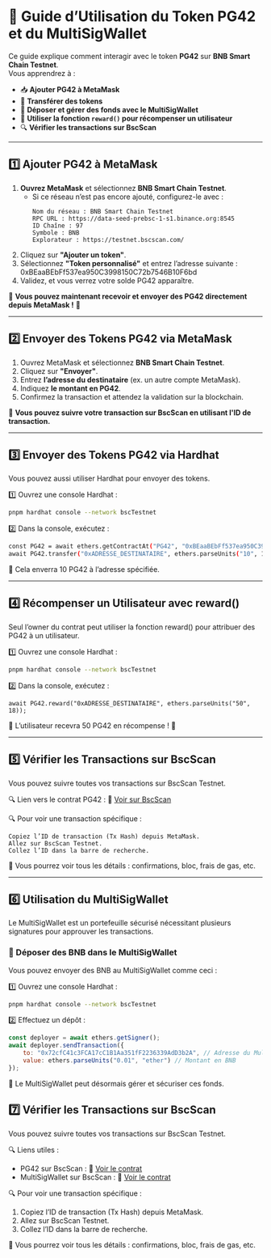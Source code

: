 # 📖 Guide d’Utilisation du Token PG42 et du MultiSigWallet

Ce guide explique comment interagir avec le token **PG42** sur **BNB Smart Chain Testnet**.  
Vous apprendrez à :
- 📥 **Ajouter PG42 à MetaMask**
- 🔄 **Transférer des tokens**
- 🔐 **Déposer et gérer des fonds avec le MultiSigWallet**
- 🎁 **Utiliser la fonction `reward()` pour récompenser un utilisateur**
- 🔍 **Vérifier les transactions sur BscScan**

---

## 1️⃣ Ajouter PG42 à MetaMask

1. **Ouvrez MetaMask** et sélectionnez **BNB Smart Chain Testnet**.
   - Si ce réseau n’est pas encore ajouté, configurez-le avec :
     ```
     Nom du réseau : BNB Smart Chain Testnet
     RPC URL : https://data-seed-prebsc-1-s1.binance.org:8545
     ID Chaîne : 97
     Symbole : BNB
     Explorateur : https://testnet.bscscan.com/
     ```
2. Cliquez sur **"Ajouter un token"**.
3. Sélectionnez **"Token personnalisé"** et entrez l’adresse suivante : 0xBEaaBEbFf537ea950C3998150C72b7546B10F6bd
4. Validez, et vous verrez votre solde PG42 apparaître.

📌 **Vous pouvez maintenant recevoir et envoyer des PG42 directement depuis MetaMask !** 🚀

---

## 2️⃣ Envoyer des Tokens PG42 via MetaMask

1. Ouvrez MetaMask et sélectionnez **BNB Smart Chain Testnet**.
2. Cliquez sur **"Envoyer"**.
3. Entrez **l’adresse du destinataire** (ex. un autre compte MetaMask).
4. Indiquez **le montant en PG42**.
5. Confirmez la transaction et attendez la validation sur la blockchain.

📌 **Vous pouvez suivre votre transaction sur BscScan en utilisant l'ID de transaction.**  

---

## 3️⃣ Envoyer des Tokens PG42 via Hardhat

Vous pouvez aussi utiliser Hardhat pour envoyer des tokens.  

1️⃣ Ouvrez une console Hardhat :
```sh
pnpm hardhat console --network bscTestnet
```

2️⃣ Dans la console, exécutez :
```sh
const PG42 = await ethers.getContractAt("PG42", "0xBEaaBEbFf537ea950C3998150C72b7546B10F6bd");
await PG42.transfer("0xADRESSE_DESTINATAIRE", ethers.parseUnits("10", 18));
```

📌 Cela enverra 10 PG42 à l’adresse spécifiée.

---

## 4️⃣ Récompenser un Utilisateur avec reward()

Seul l’owner du contrat peut utiliser la fonction reward() pour attribuer des PG42 à un utilisateur.

1️⃣ Ouvrez une console Hardhat :
```sh
pnpm hardhat console --network bscTestnet
```

2️⃣ Dans la console, exécutez :
```
await PG42.reward("0xADRESSE_DESTINATAIRE", ethers.parseUnits("50", 18));
```

📌 L’utilisateur recevra 50 PG42 en récompense ! 🎁

---

## 5️⃣ Vérifier les Transactions sur BscScan

Vous pouvez suivre toutes vos transactions sur BscScan Testnet.

🔍 Lien vers le contrat PG42 :
📌 [Voir sur BscScan](https://testnet.bscscan.com/address/0xBEaaBEbFf537ea950C3998150C72b7546B10F6bd#code)

🔍 Pour voir une transaction spécifique :

    Copiez l’ID de transaction (Tx Hash) depuis MetaMask.
    Allez sur BscScan Testnet.
    Collez l’ID dans la barre de recherche.

📌 Vous pourrez voir tous les détails : confirmations, bloc, frais de gas, etc.

---

## 6️⃣ Utilisation du MultiSigWallet

Le MultiSigWallet est un portefeuille sécurisé nécessitant plusieurs signatures pour approuver les transactions.

### 🔹 Déposer des BNB dans le MultiSigWallet

Vous pouvez envoyer des BNB au MultiSigWallet comme ceci :

1️⃣ Ouvrez une console Hardhat :
```bash
pnpm hardhat console --network bscTestnet
```

2️⃣ Effectuez un dépôt :
```js
const deployer = await ethers.getSigner();
await deployer.sendTransaction({
    to: "0x72cfC41c3FCA17cC1B1Aa351fF2236339AdD3b2A", // Adresse du MultiSigWallet
    value: ethers.parseUnits("0.01", "ether") // Montant en BNB
});
```

📌 Le MultiSigWallet peut désormais gérer et sécuriser ces fonds.

## 7️⃣ Vérifier les Transactions sur BscScan

Vous pouvez suivre toutes vos transactions sur BscScan Testnet.

🔍 Liens utiles :

- PG42 sur BscScan :
    📌 [Voir le contrat](https://testnet.bscscan.com/address/0xBEaaBEbFf537ea950C3998150C72b7546B10F6bd#code)
- MultiSigWallet sur BscScan :
    📌 [Voir le contrat](https://testnet.bscscan.com/address/0x72cfC41c3FCA17cC1B1Aa351fF2236339AdD3b2A#code)

🔍 Pour voir une transaction spécifique :

1. Copiez l’ID de transaction (Tx Hash) depuis MetaMask.
2. Allez sur BscScan Testnet.
3. Collez l’ID dans la barre de recherche.

📌 Vous pourrez voir tous les détails : confirmations, bloc, frais de gas, etc.